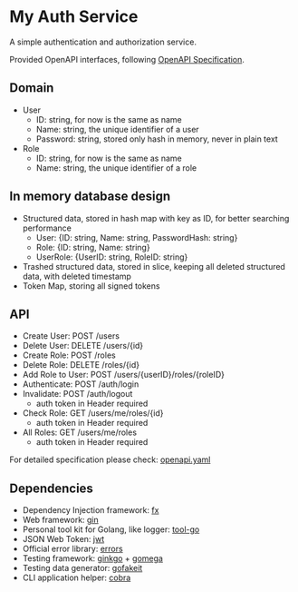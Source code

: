 # My Auth Service

A simple authentication and authorization service.

Provided OpenAPI interfaces, following [OpenAPI Specification](https://github.com/OAI/OpenAPI-Specification/blob/master/versions/3.0.1.md).

## Domain

- User
  - ID: string, for now is the same as name
  - Name: string, the unique identifier of a user
  - Password: string, stored only hash in memory, never in plain text
- Role
  - ID: string, for now is the same as name
  - Name: string, the unique identifier of a role

## In memory database design

- Structured data, stored in hash map with key as ID, for better searching performance
  - User: {ID: string, Name: string, PasswordHash: string}
  - Role: {ID: string, Name: string}
  - UserRole: {UserID: string, RoleID: string}
- Trashed structured data, stored in slice, keeping all deleted structured data, with deleted timestamp
- Token Map, storing all signed tokens

## API

- Create User: POST /users
- Delete User: DELETE /users/{id}
- Create Role: POST /roles
- Delete Role: DELETE /roles/{id}
- Add Role to User: POST /users/{userID}/roles/{roleID}
- Authenticate: POST /auth/login
- Invalidate: POST /auth/logout
  - auth token in Header required 
- Check Role: GET /users/me/roles/{id}
  - auth token in Header required
- All Roles: GET /users/me/roles
  - auth token in Header required

For detailed specification please check: [openapi.yaml](api/openapi.yaml)

## Dependencies

- Dependency Injection framework: [fx](https://github.com/uber-go/fx) 
- Web framework: [gin](https://github.com/gin-gonic/gin)
- Personal tool kit for Golang, like logger: [tool-go](https://github.com/kovercjm/tool-go) 
- JSON Web Token: [jwt](https://github.com/golang-jwt/jwt)
- Official error library: [errors](https://github.com/pkg/errors)
- Testing framework: [ginkgo](https://github.com/onsi/ginkgo/v2) + [gomega](https://github.com/onsi/gomega)
- Testing data generator: [gofakeit](https://github.com/brianvoe/gofakeit/v6)
- CLI application helper: [cobra](https://github.com/spf13/cobra)
